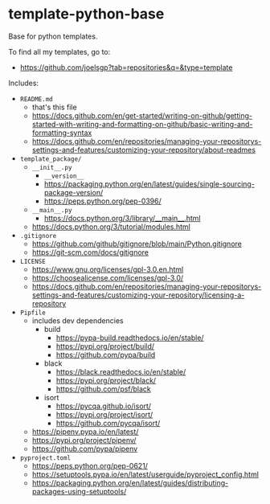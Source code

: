 # template-python-base
Base for python templates.

To find all my templates, go to:
- https://github.com/joelsgp?tab=repositories&q=&type=template

Includes:
- `README.md`
    - that's this file
    - https://docs.github.com/en/get-started/writing-on-github/getting-started-with-writing-and-formatting-on-github/basic-writing-and-formatting-syntax
    - https://docs.github.com/en/repositories/managing-your-repositorys-settings-and-features/customizing-your-repository/about-readmes
- `template_package/`
    - `__init__.py`
        - `__version__`
        - https://packaging.python.org/en/latest/guides/single-sourcing-package-version/
        - https://peps.python.org/pep-0396/
    - `__main__.py`
        - https://docs.python.org/3/library/__main__.html
    - https://docs.python.org/3/tutorial/modules.html
- `.gitignore`
    - https://github.com/github/gitignore/blob/main/Python.gitignore
    - https://git-scm.com/docs/gitignore
- `LICENSE`
    - https://www.gnu.org/licenses/gpl-3.0.en.html
    - https://choosealicense.com/licenses/gpl-3.0/
    - https://docs.github.com/en/repositories/managing-your-repositorys-settings-and-features/customizing-your-repository/licensing-a-repository
- `Pipfile`
    - includes dev dependencies
        - build
            - https://pypa-build.readthedocs.io/en/stable/
            - https://pypi.org/project/build/
            - https://github.com/pypa/build
        - black
            - https://black.readthedocs.io/en/stable/
            - https://pypi.org/project/black/
            - https://github.com/psf/black
        - isort
            - https://pycqa.github.io/isort/
            - https://pypi.org/project/isort/
            - https://github.com/pycqa/isort/
    - https://pipenv.pypa.io/en/latest/
    - https://pypi.org/project/pipenv/
    - https://github.com/pypa/pipenv
- `pyproject.toml`
    - https://peps.python.org/pep-0621/
    - https://setuptools.pypa.io/en/latest/userguide/pyproject_config.html
    - https://packaging.python.org/en/latest/guides/distributing-packages-using-setuptools/
